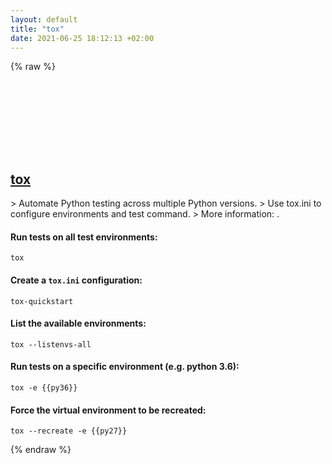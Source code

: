```yaml
---
layout: default
title: "tox"
date: 2021-06-25 18:12:13 +02:00
---
```

{% raw %}
<h2 id="tox">
  <a href="/en/common/tox.html">tox</a> <a href="#tox"><svg class="icon">
    <use href="/assets/images/unicode_sprite.svg#link" />
  </svg></a>
</h2>
> Automate Python testing across multiple Python versions.
> Use tox.ini to configure environments and test command.
> More information: <https://github.com/tox-dev/tox>.

#### Run tests on all test environments:
```shell
tox
```
#### Create a `tox.ini` configuration:
```shell
tox-quickstart
```
#### List the available environments:
```shell
tox --listenvs-all
```
#### Run tests on a specific environment (e.g. python 3.6):
```shell
tox -e {{py36}}
```
#### Force the virtual environment to be recreated:
```shell
tox --recreate -e {{py27}}
```
{% endraw %}